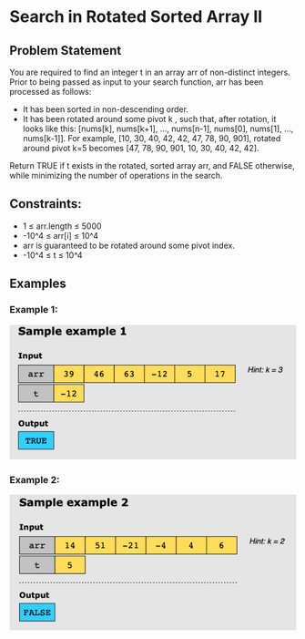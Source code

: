 # Search in Rotated Sorted Array II

## Problem Statement

You are required to find an integer t in an array arr of non-distinct integers. Prior to being passed as input to your
search function, arr has been processed as follows:

- It has been sorted in non-descending order.
- It has been rotated around some pivot k , such that, after rotation, it looks like this: [nums[k], nums[k+1], ...,
  nums[n-1], nums[0], nums[1], ..., nums[k-1]]. For example, [10, 30, 40, 42, 42, 47, 78, 90, 901], rotated around pivot
  k=5 becomes [47, 78, 90, 901, 10, 30, 40, 42, 42].

Return TRUE if t exists in the rotated, sorted array arr, and FALSE otherwise, while minimizing the number of operations
in the search.

## Constraints:

* 1 ≤ arr.length ≤ 5000
* -10^4 ≤ arr[i] ≤ 10^4
* arr is guaranteed to be rotated around some pivot index.
* -10^4 ≤ t ≤ 10^4

## Examples

### Example 1:

![img.png](img.png)

### Example 2:

![img_1.png](img_1.png)
